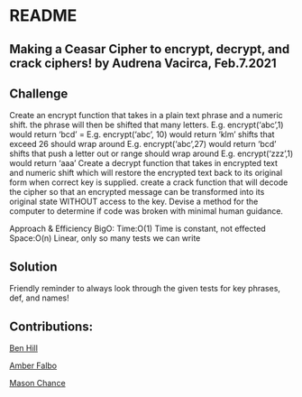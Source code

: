 # README

## Making a Ceasar Cipher to encrypt, decrypt, and crack ciphers! by Audrena Vacirca, Feb.7.2021

## Challenge

Create an encrypt function that takes in a plain text phrase and a numeric shift.
the phrase will then be shifted that many letters.
E.g. encrypt(‘abc’,1) would return ‘bcd’ = E.g. encrypt(‘abc’, 10) would return ‘klm’
shifts that exceed 26 should wrap around
E.g. encrypt(‘abc’,27) would return ‘bcd’
shifts that push a letter out or range should wrap around
E.g. encrypt(‘zzz’,1) would return ‘aaa’
Create a decrypt function that takes in encrypted text and numeric shift which will restore the encrypted text back to its original form when correct key is supplied.
create a crack function that will decode the cipher so that an encrypted message can be transformed into its original state WITHOUT access to the key.
Devise a method for the computer to determine if code was broken with minimal human guidance.

Approach & Efficiency
BigO: Time:O(1) Time is constant, not effected Space:O(n) Linear, only so many tests we can write

## Solution

Friendly reminder to always look through the given tests for key phrases, def, and names!

## Contributions:

[Ben Hill](https://github.com/ben-hill33)

[Amber Falbo](https://github.com/AmberFalbo)

[Mason Chance](https://github.com/MasonChance)
